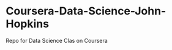 Coursera-Data-Science-John-Hopkins
==================================

Repo for Data Science Clas on Coursera
